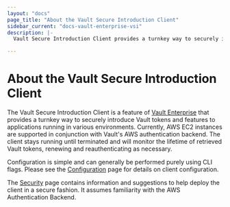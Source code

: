 ```yaml
---
layout: "docs"
page_title: "About the Vault Secure Introduction Client"
sidebar_current: "docs-vault-enterprise-vsi"
description: |-
  Vault Secure Introduction Client provides a turnkey way to securely introduce Vault tokens and features to applications running in various environments.

---
```


# About the Vault Secure Introduction Client

The Vault Secure Introduction Client is a feature of [Vault
Enterprise](https://www.hashicorp.com/vault.html) that provides a turnkey way
to securely introduce Vault tokens and features to applications running in
various environments. Currently, AWS EC2 instances are supported in conjunction
with Vault's AWS authentication backend. The client stays running until
terminated and will monitor the lifetime of retrieved Vault tokens, renewing
and reauthenticating as necessary.

Configuration is simple and can generally be performed purely using CLI flags.
Please see the [Configuration](/docs/vault-enterprise/vsi/configuration.html) page for details
on client configuration.

The [Security](/docs/vault-enterprise/vsi/security.html) page contains information and
suggestions to help deploy the client in a secure fashion. It assumes
familiarity with the AWS Authentication Backend.
